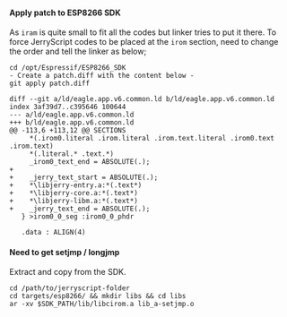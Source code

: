 #### Apply patch to ESP8266 SDK

As `iram` is quite small to fit all the codes but linker tries to put it there.
To force JerryScript codes to be placed at the `irom` section,
need to change the order and tell the linker as below;

```
cd /opt/Espressif/ESP8266_SDK
- Create a patch.diff with the content below -
git apply patch.diff
```

```
diff --git a/ld/eagle.app.v6.common.ld b/ld/eagle.app.v6.common.ld
index 3af39d7..c395646 100644
--- a/ld/eagle.app.v6.common.ld
+++ b/ld/eagle.app.v6.common.ld
@@ -113,6 +113,12 @@ SECTIONS
     *(.irom0.literal .irom.literal .irom.text.literal .irom0.text .irom.text)
     *(.literal.* .text.*)
     _irom0_text_end = ABSOLUTE(.);
+
+    _jerry_text_start = ABSOLUTE(.);
+    *\libjerry-entry.a:*(.text*)
+    *\libjerry-core.a:*(.text*)
+    *\libjerry-libm.a:*(.text*)
+    _jerry_text_end = ABSOLUTE(.);
   } >irom0_0_seg :irom0_0_phdr

   .data : ALIGN(4)

```

#### Need to get setjmp / longjmp

Extract and copy from the SDK.

```
cd /path/to/jerryscript-folder
cd targets/esp8266/ && mkdir libs && cd libs
ar -xv $SDK_PATH/lib/libcirom.a lib_a-setjmp.o
```
